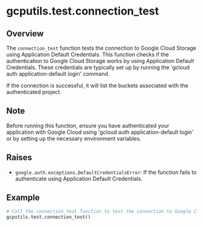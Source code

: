 # gcputils.test.connection_test

## Overview

The `connection_test` function tests the connection to Google Cloud Storage using Application Default Credentials. This function checks if the authentication to Google Cloud Storage works by using Application Default Credentials. These credentials are typically set up by running the 'gcloud auth application-default login' command.

If the connection is successful, it will list the buckets associated with the authenticated project.

## Note

Before running this function, ensure you have authenticated your application with Google Cloud using 'gcloud auth application-default login' or by setting up the necessary environment variables. 

## Raises

- `google.auth.exceptions.DefaultCredentialsError`: If the function fails to authenticate using Application Default Credentials.

## Example

```python
# Call the connection_test function to test the connection to Google Cloud Storage.
gcputils.test.connection_test()
```